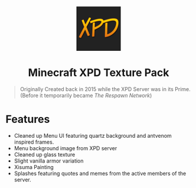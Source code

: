 <p align="center">
  <a href="#">
    <img alt="repository logo" src="pack.png" width="120" />
  </a>
</p>
<h1 align="center">
  Minecraft XPD Texture Pack
</h1>

> Originally Created back in 2015 while the XPD Server was in its Prime. (Before it temporarily became *The Respawn Network*)

# Features
- Cleaned up Menu UI featuring quartz background and antvenom inspired frames.
- Menu background image from XPD server
- Cleaned up glass texture
- Slight vanilla armor variation
- Xisuma Painting
- Splashes featuring quotes and memes from the active members of the server.